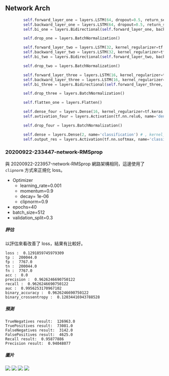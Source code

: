 ## Network Arch
```python
        self.forward_layer_one = layers.LSTM(64, dropout=0.5, return_sequences=True) # kernel_regularizer=tf.keras.regularizers.l2(10e-06)
        self.backward_layer_one = layers.LSTM(64, dropout=0.5, return_sequences=True , go_backwards=True) # kernel_regularizer=tf.keras.regularizers.l2(10e-06)
        self.bi_one = layers.Bidirectional(self.forward_layer_one, backward_layer=self.backward_layer_one, name='bi_one')

        self.drop_one = layers.BatchNormalization()

        self.forward_layer_two = layers.LSTM(32, kernel_regularizer=tf.keras.regularizers.l2(10e-06), dropout=0.5 , return_sequences=True)
        self.backward_layer_two = layers.LSTM(32, kernel_regularizer=tf.keras.regularizers.l2(10e-06), dropout=0.5, return_sequences=True, go_backwards=True)
        self.bi_two = layers.Bidirectional(self.forward_layer_two, backward_layer=self.backward_layer_two, name='bi_two')

        self.drop_two = layers.BatchNormalization()

        self.forward_layer_three = layers.LSTM(16, kernel_regularizer=tf.keras.regularizers.l2(10e-06), dropout=0.5)
        self.backward_layer_three = layers.LSTM(16, kernel_regularizer=tf.keras.regularizers.l2(10e-06), dropout=0.5, go_backwards=True)
        self.bi_three = layers.Bidirectional(self.forward_layer_three, backward_layer=self.backward_layer_three, name='bi_three')

        self.drop_three = layers.BatchNormalization()

        self.flatten_one = layers.Flatten()

        self.dense_four = layers.Dense(16, kernel_regularizer=tf.keras.regularizers.l2(1e-01), activity_regularizer=tf.keras.regularizers.l1(1e-03) ,name='dense_three')
        self.avtivation_four = layers.Activation(tf.nn.relu6, name='dense_four_activation')

        self.drop_four = layers.BatchNormalization()

        self.dense = layers.Dense(2, name='classification') # , kernel_regularizer=tf.keras.regularizers.l2(1e-01), activity_regularizer=tf.keras.regularizers.l1(1e-03)
        self.output_res = layers.Activation(tf.nn.softmax, name='classifi')
```

### 20200922-233447-network-RMSprop

與 20200922-223957-network-RMSprop 網路架構相同，這邊使用了 `clipnorm` 方式來正規化 loss。

- Optimizer
    - learning_rate=0.001
    - momentum=0.9
    - decay= 1e-06
    - clipnorm=0.9
- epochs=40
- batch_size=512
- validation_split=0.3

##### 評估
以評估來看改善了 loss，結果有比較好。

```
loss :  0.1291859745979309
tp :  200044.0
fp :  7767.0
tn :  200044.0
fn :  7767.0
acc :  0.0
precision :  0.9626246690750122
recall :  0.9626246690750122
auc :  0.9956253170967102
binary_accuracy :  0.9626246690750122
binary_crossentropy :  0.12034416943788528
```

##### 預測
```
TrueNegatives result:  126963.0
TruePositives result:  73081.0
FalseNegatives result:  3142.0
FalsePositives result:  4625.0
Recall result:  0.95877886
Precision result:  0.94048077
```

##### 圖片
![](../model_record/20200922-233447-network-RMSprop/cross_entropy_graph_decay.png)
![](../model_record/20200922-233447-network-RMSprop/loss.png)
![](../model_record/20200922-233447-network-RMSprop/precision.png)
![](../model_record/20200922-233447-network-RMSprop/recall.png)
